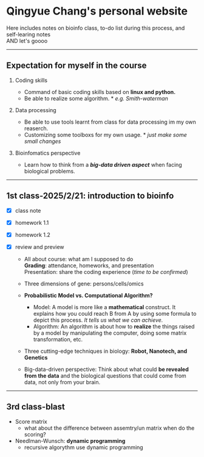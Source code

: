 # Qingyue Chang's personal website
Here includes notes on bioinfo class, to-do list during this process, and self-learing notes  
AND let's goooo  

---
## Expectation for myself in the course
  
  1. Coding skills  
     - Command of basic coding skills based on **linux and python.**  
     - Be able to realize some algorithm. \* *e.g. Smith-waterman*
    
  2. Data processing   
     - Be able to use tools learnt from class for data processing im my own reaserch.   
     - Customizing some toolboxs for my own usage. \* *just make some small changes*
       
  3. Bioinfomatics perspective   
     - Learn how to think from a ***big-data driven aspect*** when facing biological problems.



---
## 1st class-2025/2/21: introduction to bioinfo 
- [x] class note
- [x] homework 1.1
- [x] homework 1.2
- [x] review and preview

  
  - All about course: what am I supposed to do  
    **Grading**: attendance, homeworks, and presentation  
    Presentation: share the coding experience (*time to be confirmed*)  


  - Three dimensions of gene: persons/cells/omics  
  - **Probabilistic Model vs. Computational Algorithm?**  
      - Model: A model is more like a **mathematical** construct. It explains how you could reach B from A by using some formula to depict this process. *It tells us what we can achieve.*  
      - Algorithm: An algorithm is about how to **realize** the things raised by a model by manipulating the computer, doing some matrix transformation, etc.  
  - Three cutting-edge techniques in biology: **Robot, Nanotech, and Genetics**  
  - Big-data-driven perspective: Think about what could **be revealed from the data** and the biological questions that could come from data, not only from your brain.
     
---
## 3rd class-blast

   - Score matrix
     - what about the difference between assemtry/un matrix when do the scoring?
   - Needlman-Wunsch: **dynamic programming**
     - recursive algorythm use dynamic programming
